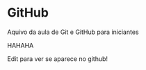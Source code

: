 # GitHub

Aquivo da aula de Git e GitHub para iniciantes

HAHAHA

Edit para ver se aparece no github!
